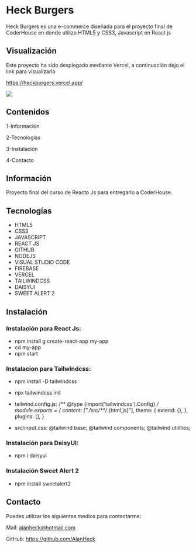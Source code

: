 # Heck Burgers

Heck Burgers es una e-commerce diseñada para el proyecto final de CoderHouse en donde utilizo HTML5 y CSS3, Javascript en React js


## Visualización

Este proyecto ha sido desplegado mediante Vercel, a continuación dejo el link para visualizarlo

https://heckburgers.vercel.app/

![](https://firebasestorage.googleapis.com/v0/b/mi-primer-react-444a3.appspot.com/o/HeckBurger1.gif?alt=media&token=e23b337e-25e5-4cd2-b0dd-78b8c55fdf6c)


## Contenidos

1-Información

2-Tecnologías

3-Instalación

4-Contacto


## Información

Proyecto final del curso de Reacto Js para entregarlo a CoderHouse.


## Tecnologías

- HTML5
- CSS3
- JAVASCRIPT
- REACT JS
- GITHUB
- NODEJS
- VISUAL STUDIO CODE
- FIREBASE
- VERCEL
- TAILWINDCSS
- DAISYUI
- SWEET ALERT 2


## Instalación

### Instalación para React Js:
- npm install g create-react-app my-app
- cd my-app
- npm start

### Instalacion para Tailwindcss: 
- npm install -D tailwindcss
- npx tailwindcss init

- tailwind.config.js:
/** @type {import('tailwindcss').Config} */
module.exports = {
  content: ["./src/**/*.{html,js}"],
  theme: {
    extend: {},
  },
  plugins: [],
}

- src/input.css:
@tailwind base;
@tailwind components;
@tailwind utilities;


### Instalación para DaisyUI:
- npm i daisyui


### Instalación Sweet Alert 2
- npm install sweetalert2


## Contacto

Puedes utilizar los siguientes medios para contactarme:

Mail: alanheck@hotmail.com

GitHub: https://github.com/AlanHeck